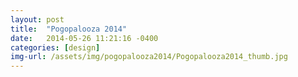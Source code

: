 ```yaml
---
layout: post
title:  "Pogopalooza 2014"
date:   2014-05-26 11:21:16 -0400
categories: [design]
img-url: /assets/img/pogopalooza2014/Pogopalooza2014_thumb.jpg
---
```

